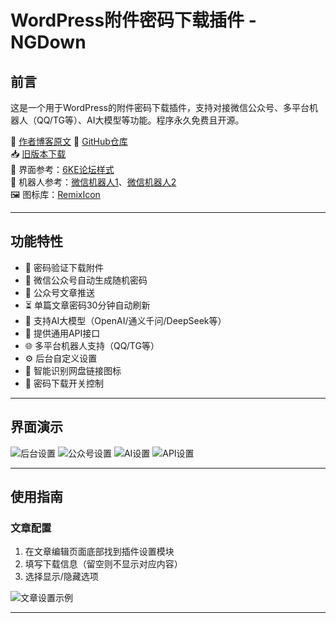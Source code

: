 # WordPress附件密码下载插件 - NGDown

## 前言

这是一个用于WordPress的附件密码下载插件，支持对接微信公众号、多平台机器人（QQ/TG等）、AI大模型等功能。程序永久免费且开源。

🔗 [作者博客原文](https://www.naigou.cn/ngdown) 
🔗 [GitHub仓库](https://github.com/naigoucn/ngdown)  
📥 [旧版本下载](https://www.123684.com/s/uXJuVv-mN4U3)  
🎨 界面参考：[6KE论坛样式](https://6ke.li/forum-post/1048.html)  
🤖 机器人参考：[微信机器人1](http://github.com/wangvsa/wechat-robot)、[微信机器人2](https://github.com/shiheme/wechat-robot-guoqing)  
🖼️ 图标库：[RemixIcon](https://remixicon.com)

---

## 功能特性

- 🔑 密码验证下载附件
- 🤖 微信公众号自动生成随机密码
- 📰 公众号文章推送
- ⏳ 单篇文章密码30分钟自动刷新
- 🧠 支持AI大模型（OpenAI/通义千问/DeepSeek等）
- 🔌 提供通用API接口
- 🌐 多平台机器人支持（QQ/TG等）
- ⚙️ 后台自定义设置
- 📁 智能识别网盘链接图标
- 🚦 密码下载开关控制

---

## 界面演示

![后台设置](https://ttimg.cn/cdn/naigou_cn/2025/02/20250225111059803.png)
![公众号设置](https://ttimg.cn/cdn/naigou_cn/2025/02/20250225111145932.png)
![AI设置](https://ttimg.cn/cdn/naigou_cn/2025/02/20250225111924815.png)
![API设置](https://ttimg.cn/cdn/naigou_cn/2025/02/20250225112358893.png)

---

## 使用指南

### 文章配置

1. 在文章编辑页面底部找到插件设置模块
2. 填写下载信息（留空则不显示对应内容）
3. 选择显示/隐藏选项

![文章设置示例](https://ttimg.cn/cdn/naigou_cn/2025/02/20250225112506405.png)

---
